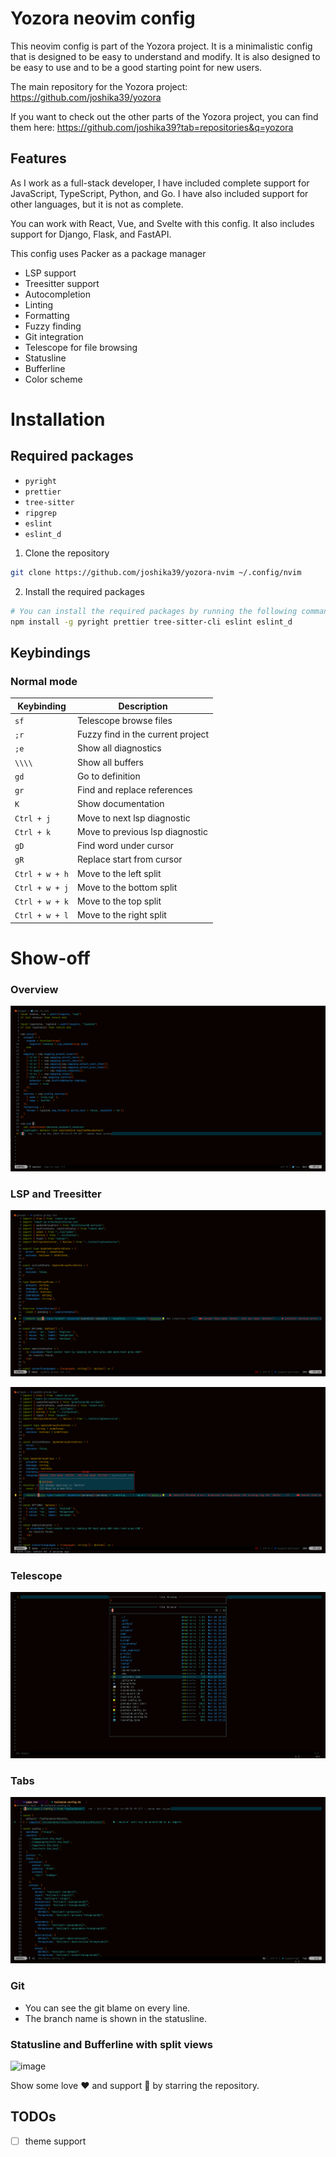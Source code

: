 # Yozora neovim config

This neovim config is part of the Yozora project. It is a minimalistic config that is designed to be easy to understand and modify. It is also designed to be easy to use and to be a good starting point for new users.

The main repository for the Yozora project: https://github.com/joshika39/yozora

If you want to check out the other parts of the Yozora project, you can find them here: https://github.com/joshika39?tab=repositories&q=yozora

## Features

As I work as a full-stack developer, I have included complete support for JavaScript, TypeScript, Python, and Go. I have also included support for other languages, but it is not as complete.

You can work with React, Vue, and Svelte with this config. It also includes support for Django, Flask, and FastAPI.

This config uses Packer as a package manager

- LSP support
- Treesitter support
- Autocompletion
- Linting
- Formatting
- Fuzzy finding
- Git integration
- Telescope for file browsing
- Statusline
- Bufferline
- Color scheme

# Installation

## Required packages
- `pyright`
- `prettier`
- `tree-sitter`
- `ripgrep`
- `eslint`
- `eslint_d`

1. Clone the repository
```bash
git clone https://github.com/joshika39/yozora-nvim ~/.config/nvim
```

2. Install the required packages
```bash
# You can install the required packages by running the following command either with npm or your package manager of choice
npm install -g pyright prettier tree-sitter-cli eslint eslint_d
```

## Keybindings

### Normal mode

| Keybinding | Description |
| ---------- | ----------- |
| `sf` | Telescope browse files |
| `;r` | Fuzzy find in the current project |
| `;e` | Show all diagnostics |
| `\\\\` | Show all buffers |
| `gd`| Go to definition |
| `gr`| Find and replace references |
| `K` | Show documentation |
| `Ctrl + j` | Move to next lsp diagnostic |
| `Ctrl + k` | Move to previous lsp diagnostic |
| `gD` |  Find word under cursor |
| `gR` |  Replace start from cursor |
| `Ctrl + w + h` | Move to the left split |
| `Ctrl + w + j` | Move to the bottom split |
| `Ctrl + w + k` | Move to the top split |
| `Ctrl + w + l` | Move to the right split |

# Show-off

### Overview

![image](./assets/preview-overview.png)

### LSP and Treesitter

![image](./assets/preview-lsp.png)

![image](./assets/preview-lsp-hints.png)

### Telescope

![image](./assets/preview-telescope.png)

### Tabs

![image](./assets/preview-tabs.png)

### Git

- You can see the git blame on every line.
- The branch name is shown in the statusline.

### Statusline and Bufferline with split views

![image](./assets/preview-statusline.png)

Show some love ❤️ and support 🙌 by starring the repository.

## TODOs

- [ ] theme support
